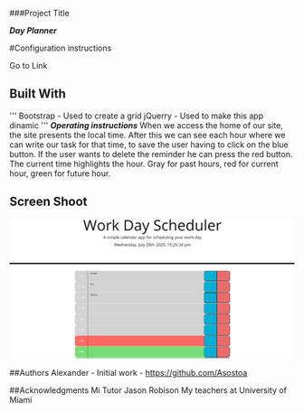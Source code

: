###Project Title

***Day Planner*** 


#Configuration instructions

Go to Link 

 ## Built With
 '''
Bootstrap - Used to create a grid
jQuerry  - Used to make this app dinamic 
 '''
***Operating instructions***
When we access the home of our site, the site presents the local time. After this we can see each hour where we can write our task for that time, to save the user having to click on the blue button. If the user wants to delete the reminder he can press the red button.
The current time highlights the hour. Gray for past hours, red for current hour, green for future hour.


## Screen Shoot
 ![ScreenShot](./assets/screenShot.png)
 
##Authors
Alexander  - Initial work - https://github.com/Asostoa
 
##Acknowledgments
Mi Tutor Jason Robison
My teachers at University of Miami
 
